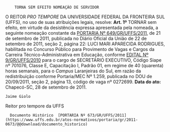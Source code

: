         TORNA SEM EFEITO NOMEAÇÃO DE SERVIDOR  

 O REITOR *PRO TEMPORE*  DA UNIVERSIDADE FEDERAL DA FRONTEIRA SUL (UFFS), no uso de suas atribuições legais, resolve:   **Art. 1º**  TORNAR sem efeito, em virtude da desistência expressa apresentada pela nomeada, a seguinte nomeação constante da [PORTARIA Nº 649/GR/UFFS/2011](https://www.uffs.edu.br/atos-normativos/portaria/gr/2011-0649), de 21 de setembro de 2011, publicada no Diário Oficial da União de 22 de setembro de 2011, seção 2, página 22: LUCI MARI APARECIDA RODRIGUES, habilitada no Concurso Público para Provimento de Vagas e Cargos da Carreira Técnico-Administrativa em Educação, conforme [EDITAL Nº 9/GR/UFFS/2010](https://www.uffs.edu.br/atos-normativos/edital/gr/2010-0009) para o cargo de SECRETÁRIO EXECUTIVO, Código Siape nº 701076, Classe E, Capacitação I, Padrão 01, em regime de 40 (quarenta) horas semanais, para o *Campus*  Laranjeiras do Sul, em razão da redistribuição conforme Portaria/MEC Nº 1.259, publicada no DOU de 20/09/2011, seção 2, página 13, código de vaga nº 0272699.        **Data do ato:** Chapecó-SC, 28 de setembro de 2011.   
 

    Jaime Giolo   
 Reitor pro tempore da UFFS 

      Documento Histórico  [PORTARIA Nº 673/GR/UFFS/2011](https://www.uffs.edu.br/atos-normativos/portaria/gr/2011-0673/@@download/documento_historico)     
      